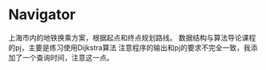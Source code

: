 # Navigator
上海市内的地铁换乘方案，根据起点和终点规划路线。
数据结构与算法导论课程的pj，主要是练习使用Dijkstra算法
注意程序的输出和pj的要求不完全一致，我添加了一个查询时间，注意这一点。
